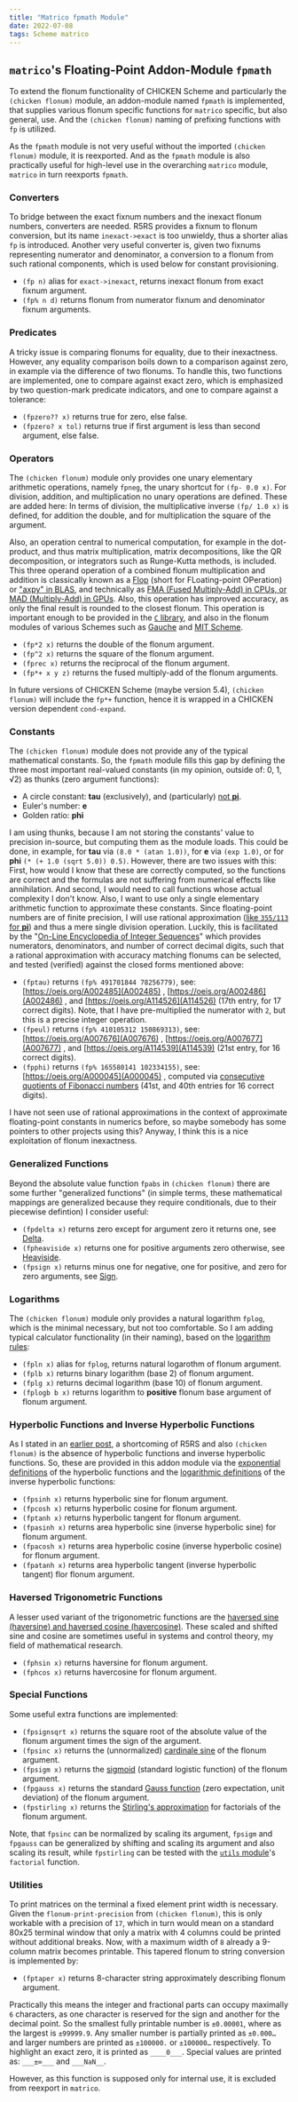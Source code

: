 ```yaml
---
title: "Matrico fpmath Module"
date: 2022-07-08
tags: Scheme matrico
---
```


## `matrico`'s Floating-Point Addon-Module `fpmath`

To extend the flonum functionality of CHICKEN Scheme and particularly the
`(chicken flonum)` module, an addon-module named `fpmath` is implemented,
that supplies various flonum specific functions for `matrico` specific, but also
general, use. And the `(chicken flonum)` naming of prefixing functions with `fp`
is utilized.

As the `fpmath` module is not very useful without the imported
`(chicken flonum)` module, it is reexported. And as the `fpmath` module is
also practically useful for high-level use in the overarching `matrico` module,
`matrico` in turn reexports `fpmath`.

### Converters
To bridge between the exact fixnum numbers and the inexact flonum numbers,
converters are needed. R5RS provides a fixnum to flonum conversion, but its name
`inexact->exact` is too unwieldy, thus a shorter alias `fp` is introduced.
Another very useful converter is, given two fixnums representing numerator and
denominator, a conversion to a flonum from such rational components, which is
used below for constant provisioning.

* `(fp n)` alias for `exact->inexact`, returns inexact flonum from exact fixnum argument.
* `(fp% n d)` returns flonum from numerator fixnum and denominator fixnum arguments.

### Predicates
A tricky issue is comparing flonums for equality, due to their inexactness.
However, any equality comparison boils down to a comparison against zero, in
example via the difference of two flonums. To handle this, two functions are
implemented, one to compare against exact zero, which is emphasized by two
question-mark predicate indicators, and one to compare against a tolerance:

* `(fpzero?? x)` returns true for zero, else false.
* `(fpzero? x tol)` returns true if first argument is less than second argument, else false.

### Operators
The `(chicken flonum)` module only provides one unary elementary arithmetic
operations, namely `fpneg`, the unary shortcut for `(fp- 0.0 x)`. For division,
addition, and multiplication no unary operations are defined. These are added
here: In terms of division, the multiplicative inverse `(fp/ 1.0 x)` is defined,
for addition the double, and for multiplication the square of the argument.

Also, an operation central to numerical computation, for example in the
dot-product, and thus matrix multiplication, matrix decompositions, like the
QR decomposition, or integrators such as Runge-Kutta methods, is included.
This three operand operation of a combined flonum multiplication and addition
is classically known as a [Flop](https://en.wikipedia.org/wiki/FLOPS) (short for
FLoating-point OPeration) or ["axpy" in BLAS](https://en.wikipedia.org/wiki/Basic_Linear_Algebra_Subprograms#Level_1),
and technically as [FMA (Fused Multiply-Add) in CPUs,
or MAD (Multiply-Add) in GPUs](https://en.wikipedia.org/wiki/Multiply%E2%80%93accumulate_operation).
Also, this operation has improved accuracy, as only the final result is rounded to the closest flonum.
This operation is important enough to be provided in the [`C` library](https://cplusplus.com/reference/cmath/fma/),
and also in the flonum modules of various Schemes such as [Gauche](https://practical-scheme.net/gauche/man/gauche-refe/R7RS-large.html#index-fl_002b_002a)
and [MIT Scheme](https://www.gnu.org/software/mit-scheme/documentation/stable/mit-scheme-ref.html#Flonum-Operations).

* `(fp*2 x)` returns the double of the flonum argument.
* `(fp^2 x)` returns the square of the flonum argument.
* `(fprec x)` returns the reciprocal of the flonum argument.
* `(fp*+ x y z)` returns the fused multiply-add of the flonum arguments.

In future versions of CHICKEN Scheme (maybe version 5.4), `(chicken flonum)`
will include the `fp*+` function, hence it is wrapped in a CHICKEN version
dependent `cond-expand`.

### Constants
The `(chicken flonum)` module does not provide any of the typical mathematical
constants. So, the `fpmath` module fills this gap by defining the three most
important real-valued constants (in my opinion, outside of: 0, 1, √2) as thunks
(zero argument functions):

* A circle constant: **tau** (exclusively), and (particularly) [not **pi**](https://tauday.com/tau-manifesto).
* Euler's number: **e**
* Golden ratio: **phi**

I am using thunks, because I am not storing the constants' value to precision
in-source, but computing them as the module loads. This could be done, in
example, for **tau** via `(8.0 * (atan 1.0))`, for **e** via `(exp 1.0)`,
or for **phi** `(* (+ 1.0 (sqrt 5.0)) 0.5)`. However, there are two issues with
this: First, how would I know that these are correctly computed, so the
functions are correct and the formulas are not suffering from numerical effects
like annihilation. And second, I would need to call functions whose actual
complexity I don't know. Also, I want to use only a single elementary arithmetic
function to approximate these constants. Since floating-point numbers are of
finite precision, I will use rational approximation ([like `355/113` for **pi**](http://davidbau.com/archives/2010/03/14/the_mystery_of_355113.html))
and thus a mere single division operation. Luckily, this is facilitated by the
"[On-Line Encyclopedia of Integer Sequences](https://oeis.org)" which provides
numerators, denominators, and number of correct decimal digits, such that a
rational approximation with accuracy matching flonums can be selected, and
tested (verified) against the closed forms mentioned above:

* `(fptau)` returns `(fp% 491701844 78256779)`, see: [https://oeis.org/A002485](A002485) , [https://oeis.org/A002486](A002486) , and [https://oeis.org/A114526](A114526) (17th entry, for 17 correct digits).
  Note, that I have pre-multiplied the numerator with `2`, but this is a precise integer operation.
* `(fpeul)` returns `(fp% 410105312 150869313)`, see: [https://oeis.org/A007676](A007676) , [https://oeis.org/A007677](A007677) , and [https://oeis.org/A114539](A114539) (21st entry, for 16 correct digits).
* `(fpphi)` returns `(fp% 165580141 102334155)`, see: [https://oeis.org/A000045](A000045) , computed via [consecutive quotients of Fibonacci numbers](https://en.wikipedia.org/wiki/Fibonacci_number#Limit_of_consecutive_quotients) (41st, and 40th entries for 16 correct digits).

I have not seen use of rational approximations in the context of approximate 
floating-point constants in numerics before, so maybe somebody has some pointers
to other projects using this? Anyway, I think this is a nice exploitation of
flonum inexactness.

### Generalized Functions
Beyond the absolute value function `fpabs` in `(chicken flonum)` there are some
further "generalized functions" (in simple terms, these mathematical mappings
are generalized because they require conditionals, due to their piecewise
defintion) I consider useful:

* `(fpdelta x)` returns zero except for argument zero it returns one, see [Delta](https://en.wikipedia.org/wiki/Kronecker_delta#Alternative_notation).
* `(fpheaviside x)` returns one for positive arguments zero otherwise, see [Heaviside](https://en.wikipedia.org/wiki/Heaviside_step_function).
* `(fpsign x)` returns minus one for negative, one for positive, and zero for zero arguments, see [Sign](https://en.wikipedia.org/wiki/Sign_function).

### Logarithms
The `(chicken flonum)` module only provides a natural logarithm `fplog`, which
is the minimal necessary, but not too comfortable. So I am adding typical
calculator functionality (in their naming), based on the [logarithm rules](https://en.wikipedia.org/wiki/Logarithm#Change_of_base):

* `(fpln x)` alias for `fplog`, returns natural logarothm of flonum argument.
* `(fplb x)` returns binary logarithm (base 2) of flonum argument.
* `(fplg x)` returns decimal logarithm (base 10) of flonum argument.
* `(fplogb b x)` returns logarithm to **positive** flonum base argument of flonum argument.

### Hyperbolic Functions and Inverse Hyperbolic Functions
As I stated in an [earlier post](http://numerical-schemer.xyz/2022/06/23/chicken-flonum.html),
a shortcoming of R5RS and also `(chicken flonum)` is the absence of hyperbolic
functions and inverse hyperbolic functions. So, these are provided in this addon
module via the [exponential definitions](https://en.wikipedia.org/wiki/Hyperbolic_functions#Exponential_definitions) of the hyperbolic functions and the
[logarithmic definitions](https://en.wikipedia.org/wiki/Inverse_hyperbolic_functions#Definitions_in_terms_of_logarithms) of the inverse hyperbolic functions:

* `(fpsinh x)` returns hyperbolic sine for flonum argument.
* `(fpcosh x)` returns hyperbolic cosine for flonum argument.
* `(fptanh x)` returns hyperbolic tangent for flonum argument.
* `(fpasinh x)` returns area hyperbolic sine (inverse hyperbolic sine) for flonum argument.
* `(fpacosh x)` returns area hyperbolic cosine (inverse hyperbolic cosine) for flonum argument.
* `(fpatanh x)` returns area hyperbolic tangent (inverse hyperbolic tangent) flor flonum argument.

### Haversed Trigonometric Functions
A lesser used variant of the trigonometric functions are the [haversed sine
(haversine) and haversed cosine (havercosine)](https://en.wikipedia.org/wiki/Versine#Haversine). These scaled
and shifted sine and cosine are sometimes useful in systems and control theory,
my field of mathematical research.

* `(fphsin x)` returns haversine for flonum argument.
* `(fphcos x)` returns havercosine for flonum argument.

### Special Functions
Some useful extra functions are implemented:

* `(fpsignsqrt x)` returns the square root of the absolute value of the flonum argument times the sign of the argument.
* `(fpsinc x)` returns the (unnormalized) [cardinale sine](https://en.wikipedia.org/wiki/Sinc_function) of the flonum argument.
* `(fpsigm x)` returns the [sigmoid](https://en.wikipedia.org/wiki/Sigmoid_function) (standard logistic function) of the flonum argument.
* `(fpgauss x)` returns the standard [Gauss function](https://en.wikipedia.org/wiki/Stirling%27s_approximation) (zero expectation, unit deviation) of the flonum argument.
* `(fpstirling x)` returns the [Stirling's approximation](https://en.wikipedia.org/wiki/Stirling%27s_approximation) for factorials of the flonum argument.

Note, that `fpsinc` can be normalized by scaling its argument,
`fpsigm` and `fpgauss` can be generalized by shifting and scaling its argument and also scaling its result,
while `fpstirling` can be tested with the [`utils` module](http://numerical-schemer.xyz/2022/06/12/matrico-utils.html)'s `factorial` function.

### Utilities
To print matrices on the terminal a fixed element print width is necessary.
Given the `flonum-print-precision` from `(chicken flonum)`, this is only
workable with a precision of `17`, which in turn would mean on a standard 80x25
terminal window that only a matrix with 4 columns could be printed without
additional breaks. Now, with a maximum width of `8` already a 9-column matrix
becomes printable. This tapered flonum to string conversion is implemented by:

* `(fptaper x)` returns 8-character string approximately describing flonum argument.

Practically this means the integer and fractional parts can occupy maximally `6`
characters, as one character is reserved for the sign and another for the
decimal point. So the smallest fully printable number is `±0.00001`, where as the
largest is `±99999.9`. Any smaller number is partially printed as `±0.000…` and
larger numbers are printed as `±100000.` or `±100000…` respectively. To highlight
an exact zero, it is printed as `____0___`. Special values are printed as:
`___±∞___` and `___NaN__`.

However, as this function is supposed only for internal use, it is excluded from
reexport in `matrico`.

